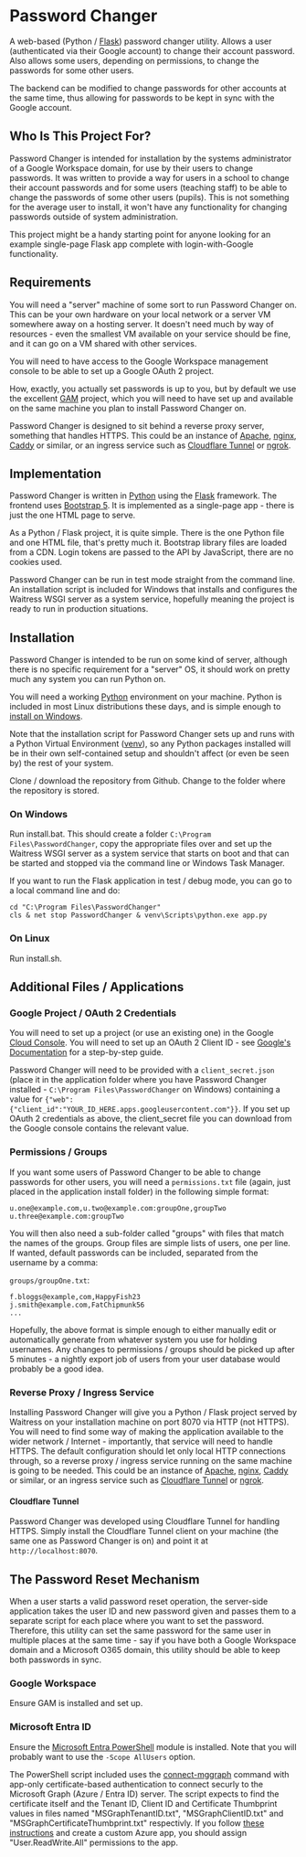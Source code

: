 # Password Changer

A web-based (Python / [Flask](https://flask.palletsprojects.com/en/stable/)) password changer utility. Allows a user (authenticated via their Google account) to change their account password. Also allows some users, depending on permissions, to change the passwords for some other users.

The backend can be modified to change passwords for other accounts at the same time, thus allowing for passwords to be kept in sync with the Google account.

## Who Is This Project For?

Password Changer is intended for installation by the systems administrator of a Google Workspace domain, for use by their users to change passwords. It was written to provide a way for users in a school to change their account passwords and for some users (teaching staff) to be able to change the passwords of some other users (pupils). This is not something for the average user to install, it won't have any functionality for changing passwords outside of system administration.

This project might be a handy starting point for anyone looking for an example single-page Flask app complete with login-with-Google functionality.

## Requirements

You will need a "server" machine of some sort to run Password Changer on. This can be your own hardware on your local network or a server VM somewhere away on a hosting server. It doesn't need much by way of resources - even the smallest VM available on your service should be fine, and it can go on a VM shared with other services.

You will need to have access to the Google Workspace management console to be able to set up a Google OAuth 2 project.

How, exactly, you actually set passwords is up to you, but by default we use the excellent [GAM](https://github.com/GAM-team/GAM) project, which you will need to have set up and available on the same machine you plan to install Password Changer on.

Password Changer is designed to sit behind a reverse proxy server, something that handles HTTPS. This could be an instance of [Apache](https://httpd.apache.org/), [nginx](https://nginx.org/), [Caddy](https://caddyserver.com/) or similar, or an ingress service such as [Cloudflare Tunnel](https://www.cloudflare.com/en-gb/products/tunnel/) or [ngrok](https://ngrok.com/).

## Implementation

Password Changer is written in [Python](https://www.python.org/) using the [Flask](https://flask.palletsprojects.com/en/stable/) framework. The frontend uses [Bootstrap 5](https://getbootstrap.com/). It is implemented as a single-page app - there is just the one HTML page to serve.

As a Python / Flask project, it is quite simple. There is the one Python file and one HTML file, that's pretty much it. Bootstrap library files are loaded from a CDN. Login tokens are passed to the API by JavaScript, there are no cookies used.

Password Changer can be run in test mode straight from the command line. An installation script is included for Windows that installs and configures the Waitress WSGI server as a system service, hopefully meaning the project is ready to run in production situations.

## Installation

Password Changer is intended to be run on some kind of server, although there is no specific requirement for a "server" OS, it should work on pretty much any system you can run Python on.

You will need a working [Python](https://www.python.org/) environment on your machine. Python is included in most Linux distributions these days, and is simple enough to [install on Windows](https://www.python.org/downloads/windows/).

Note that the installation script for Password Changer sets up and runs with a Python Virtual Environment ([venv](https://docs.python.org/3/library/venv.html)), so any Python packages installed will be in their own self-contained setup and shouldn't affect (or even be seen by) the rest of your system.

Clone / download the repository from Github. Change to the folder where the repository is stored.

### On Windows

Run install.bat. This should create a folder `C:\Program Files\PasswordChanger`, copy the appropriate files over and set up the Waitress WSGI server as a system service that starts on boot and that can be started and stopped via the command line or Windows Task Manager.

If you want to run the Flask application in test / debug mode, you can go to a local command line and do:

```
cd "C:\Program Files\PasswordChanger"
cls & net stop PasswordChanger & venv\Scripts\python.exe app.py
```

### On Linux

Run install.sh.

## Additional Files / Applications

### Google Project / OAuth 2 Credentials

You will need to set up a project (or use an existing one) in the Google [Cloud Console](https://console.developers.google.com/apis). You will need to set up an OAuth 2 Client ID - see [Google's Documentation](https://developers.google.com/identity/gsi/web/guides/get-google-api-clientid) for a step-by-step guide.

Password Changer will need to be provided with a `client_secret.json` (place it in the application folder where you have Password Changer installed - `C:\Program Files\PasswordChanger` on Windows) containing a value for `{"web":{"client_id":"YOUR_ID_HERE.apps.googleusercontent.com"}}`. If you set up OAuth 2 credentials as above, the client_secret file you can download from the Google console contains the relevant value.

### Permissions / Groups

If you want some users of Password Changer to be able to change passwords for other users, you will need a `permissions.txt` file (again, just placed in the application install folder) in the following simple format:

```
u.one@example.com,u.two@example.com:groupOne,groupTwo
u.three@example.com:groupTwo
```

You will then also need a sub-folder called "groups" with files that match the names of the groups. Group files are simple lists of users, one per line. If wanted, default passwords can be included, separated from the username by a comma:

`groups/groupOne.txt`:
```
f.bloggs@example,com,HappyFish23
j.smith@example.com,FatChipmunk56
...
```

Hopefully, the above format is simple enough to either manually edit or automatically generate from whatever system you use for holding usernames. Any changes to permissions / groups should be picked up after 5 minutes - a nightly export job of users from your user database would probably be a good idea.

### Reverse Proxy / Ingress Service

Installing Password Changer will give you a Python / Flask project served by Waitress on your installation machine on port 8070 via HTTP (not HTTPS). You will need to find some way of making the application available to the wider network / Internet - importantly, that service will need to handle HTTPS. The default configuration should let only local HTTP connections through, so a reverse proxy / ingress service running on the same machine is going to be needed. This could be an instance of [Apache](https://httpd.apache.org/), [nginx](https://nginx.org/), [Caddy](https://caddyserver.com/) or similar, or an ingress service such as [Cloudflare Tunnel](https://www.cloudflare.com/en-gb/products/tunnel/) or [ngrok](https://ngrok.com/).

#### Cloudflare Tunnel

Password Changer was developed using Cloudflare Tunnel for handling HTTPS. Simply install the Cloudflare Tunnel client on your machine (the same one as Password Changer is on) and point it at `http://localhost:8070`.

## The Password Reset Mechanism

When a user starts a valid password reset operation, the server-side application takes the user ID and new password given and passes them to a separate script for each place where you want to set the password. Therefore, this utility can set the same password for the same user in multiple places at the same time - say if you have both a Google Workspace domain and a Microsoft O365 domain, this utility should be able to keep both passwords in sync.

### Google Workspace

Ensure GAM is installed and set up.

### Microsoft Entra ID

Ensure the [Microsoft Entra PowerShell](https://learn.microsoft.com/en-us/powershell/entra-powershell/installation?view=entra-powershell&tabs=powershell&pivots=windows) module is installed. Note that you will probably want to use the `-Scope AllUsers` option.

The PowerShell script included uses the [connect-mggraph](https://learn.microsoft.com/en-us/powershell/microsoftgraph/authentication-commands?view=graph-powershell-1.0) command with app-only certificate-based authentication to connect securly to the Microsoft Graph (Azure / Entra ID) server. The script expects to find the certificate itself and the Tenant ID, Client ID and Certificate Thumbprint values in files named "MSGraphTenantID.txt", "MSGraphClientID.txt" and "MSGraphCertificateThumbprint.txt" respectivly. If you follow [these instructions](https://lazyadmin.nl/powershell/connect-mggraph/#certificate-based) and create a custom Azure app, you should assign "User.ReadWrite.All" permissions to the app.

